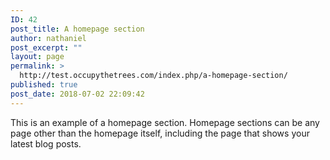```yaml
---
ID: 42
post_title: A homepage section
author: nathaniel
post_excerpt: ""
layout: page
permalink: >
  http://test.occupythetrees.com/index.php/a-homepage-section/
published: true
post_date: 2018-07-02 22:09:42
---
```

This is an example of a homepage section. Homepage sections can be any page other than the homepage itself, including the page that shows your latest blog posts.